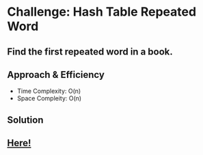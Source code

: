 # Challenge: Hash Table Repeated Word
Find the first repeated word in a book.
---

## Approach & Efficiency

- Time Complexity: O(n)
- Space Compleity: O(n)
## Solution
[Here!](./hashtable_word.py)
---